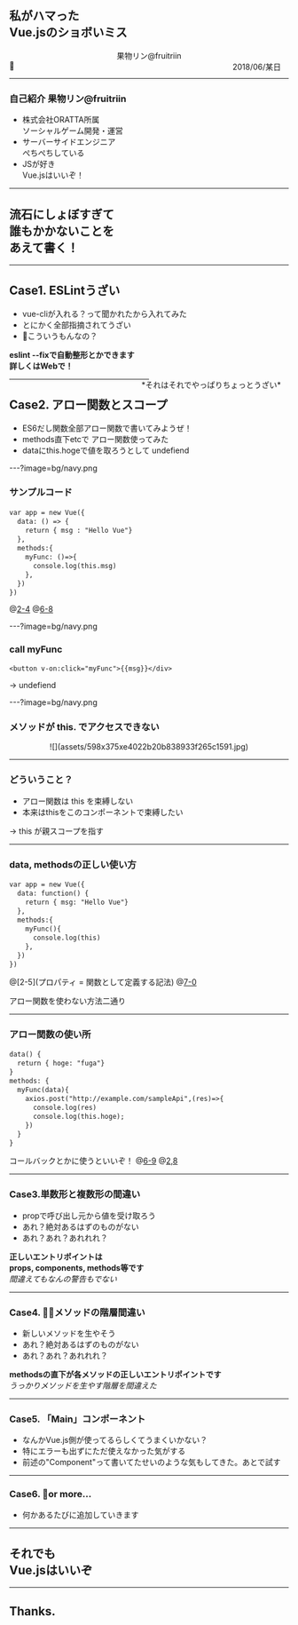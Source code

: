 ## 私がハマった<br>Vue.jsのショボいミス
<center>果物リン@fruitriin</center>
<div class="footer">2018/06/某日</div>

---

### 自己紹介 果物リン@fruitriin

- 株式会社ORATTA所属  
ソーシャルゲーム開発・運営
- サーバーサイドエンジニア  
ぺちぺちしている
- JSが好き  
Vue.jsはいいぞ！

---

## 流石にしょぼすぎて<br>誰もかかないことを<br>あえて書く！

---
## Case1. ESLintうざい
- vue-cliが入れる？って聞かれたから入れてみた
- とにかく全部指摘されてうざい
- こういうもんなの？

**eslint --fixで自動整形とかできます**  
**詳しくはWebで！**  
<div class="footer">*それはそれでやっぱりちょっとうざい*</div>

---

## Case2. アロー関数とスコープ

- ES6だし関数全部アロー関数で書いてみようぜ！
- methods直下etcで アロー関数使ってみた
- dataにthis.hogeで値を取ろうとして undefiend

---?image=bg/navy.png
### サンプルコード
```
var app = new Vue({
  data: () => { 
    return { msg : "Hello Vue"}
  },
  methods:{
    myFunc: ()=>{
      console.log(this.msg)
    },
  })
})
```
@[2-4](これはセーフっぽい？)
@[6-8](この書き方に注目！)

---?image=bg/navy.png
### call myFunc
```
<button v-on:click="myFunc">{{msg}}</div>
```

→ undefiend

---?image=bg/navy.png
### メソッドが this. でアクセスできない
<center>
![](assets/598x375xe4022b20b838933f265c1591.jpg)

</center>

---

### どういうこと？
- アロー関数は this を束縛しない
- 本来はthisをこのコンポーネントで束縛したい

→ this が親スコープを指す

---

### data, methodsの正しい使い方
```
var app = new Vue({
  data: function() { 
    return { msg: "Hello Vue"}
  },
  methods:{
    myFunc(){
      console.log(this) 
    },
  })
})
```
@[2-5](プロパティ = 関数として定義する記法)
@[7-0](クラスのメソッド風として定義する記法)

アロー関数を使わない方法二通り

---

### アロー関数の使い所

```
data() {
  return { hoge: "fuga"}
}
methods: {
  myFunc(data){
    axios.post("http://example.com/sampleApi",(res)=>{
      console.log(res)
      console.log(this.hoge);
    })
  }
}
```
コールバックとかに使うといいぞ！
@[6-9](コールバックにアロー関数)
@[2,8](thisでhogeにアクセスできる)

---
### Case3.単数形と複数形の間違い
- propで呼び出し元から値を受け取ろう
- あれ？絶対あるはずのものがない
- あれ？あれ？あれれれ？

**正しいエントリポイントは  
props, components, methods等です**  
*間違えてもなんの警告もでない*

---

### Case4. メソッドの階層間違い
- 新しいメソッドを生やそう
- あれ？絶対あるはずのものがない
- あれ？あれ？あれれれ？

**methodsの直下が各メソッドの正しいエントリポイントです**  
*うっかりメソッドを生やす階層を間違えた*

---

### Case5. 「Main」コンポーネント
- なんかVue.js側が使ってるらしくてうまくいかない？
- 特にエラーも出ずにただ使えなかった気がする
- 前述の"Component"って書いてたせいのような気もしてきた。あとで試す

---

### Case6. or more...
- 何かあるたびに追加していきます

---

## それでも<br>Vue.jsはいいぞ

---

## Thanks.

<style>
.footer{
    display:block;
    position:relative;
    bottom:0em;
    right:1em;
    float:right;
}
.slides section{
    text-align:left;
}
.slides section h1, .slides section h2, 
.slides section h3, .slides section h4,
 .slides section h5, .slides section h6
{
    text-align:center;
}
.right{
    text-align:right;
}
.layout-right{
    float:right;
}
.layout-left{
    float:left;
}
</style>
